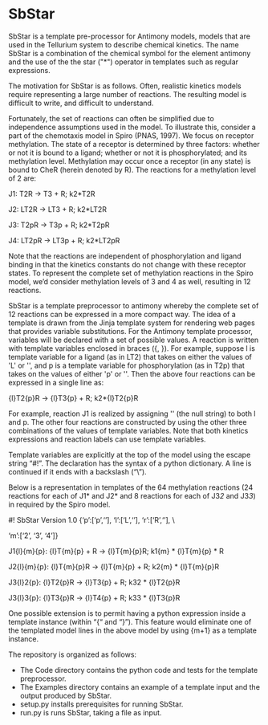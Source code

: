 # SbStar
SbStar is a template pre-processor for Antimony models, models that are used in the Tellurium system to describe chemical kinetics. The name SbStar is a combination of the chemical symbol for the element antimony and the use of the the star ("*") operator in templates such as regular expressions.

The motivation for SbStar is as follows. Often, realistic kinetics models require representing a large number of reactions. The resulting model is difficult to write, and difficult to understand.

Fortunately, the set of reactions can often be simplified due to independence assumptions used in the model. To illustrate this, consider a part of the chemotaxis model in Spiro (PNAS, 1997). We focus on receptor methylation. The state of a receptor is determined by three factors: whether or not it is bound to a ligand; whether or not it is phosphorylated; and its methylation level. Methylation may occur once a receptor (in any state) is bound to CheR (herein denoted by R). The reactions for a methylation level of 2 are:

  J1: T2R -> T3 + R; k2\*T2R
  
  J2: LT2R -> LT3 + R; k2\*LT2R
  
  J3: T2pR -> T3p + R; k2\*T2pR
  
  J4: LT2pR -> LT3p + R; k2\*LT2pR
  
Note that the reactions are independent of phosphorylation and ligand binding in that the kinetics constants do not change with these receptor states. To represent the complete set of methylation reactions in the Spiro model, we’d consider methylation levels of 3 and 4 as well, resulting in 12 reactions.

SbStar is a template preprocessor to antimony whereby the complete set of 12 reactions can be expressed in a more compact way. The idea of a template is drawn from the Jinja template system for rendering web pages that provides variable substitutions. For the Antimony template processor, variables will be declared with a set of possible values. A reaction is written with template variables enclosed in braces ({, }). For example, suppose l is template variable for a ligand (as in LT2) that takes on either the values of 'L' or '', and p is a template variable for phosphorylation (as in T2p) that takes on the values of either 'p' or ''. Then the above four reactions can be expressed in a single line as:

{l}T2{p}R -> {l}T3{p} + R; k2*{l}T2{p}R

For example, reaction J1 is realized by assigning '' (the null string) to both l and p. The other four reactions are constructed by using the other three combinations of the values of template variables. Note that both kinetics expressions and reaction labels can use template variables.

Template variables are explicitly at the top of the model using the escape string “#!”. The declaration has the syntax of a python dictionary. A line is continued if it ends with a backslash (“\”).

Below is a representation in templates of the 64 methylation reactions (24 reactions for each of
J1* and J2* and 8 reactions for each of J3*2* and J3*3*) in required by the Spiro model. 

  <p>#! SbStar Version 1.0 {‘p’:[‘p’,‘’], ‘l’:[‘L’,‘’], ‘r’:[‘R’,‘’], \ </p>

  ‘m’:[‘2’, ‘3’, ‘4’]}
 
  J1{l}{m}{p}: {l}T{m}{p} + R -> {l}T{m}{p}R; k1{m} \* {l}T{m}{p} \* R
  
  J2{l}{m}{p}: {l}T{m}{p}R -> {l}T{m}{p} + R; k2{m} \* {l}T{m}{p}R
  
  J3{l}2{p}: {l}T2{p}R -> {l}T3{p} + R; k32 \* {l}T2{p}R
  
  J3{l}3{p}: {l}T3{p}R -> {l}T4{p} + R; k33 \* {l}T3{p}R

One possible extension is to permit having a python expression inside a template instance (within “{“ and “}”). This feature would eliminate one of the templated model lines in the above model by using {m+1} as a template instance.

The repository is organized as follows:

*  The Code directory contains the python code and tests for the template preprocessor.
*  The Examples directory contains an example of a template input and the output produced by SbStar.
*  setup.py installs prerequisites for running SbStar.
*  run.py is runs SbStar, taking a file as input. 
